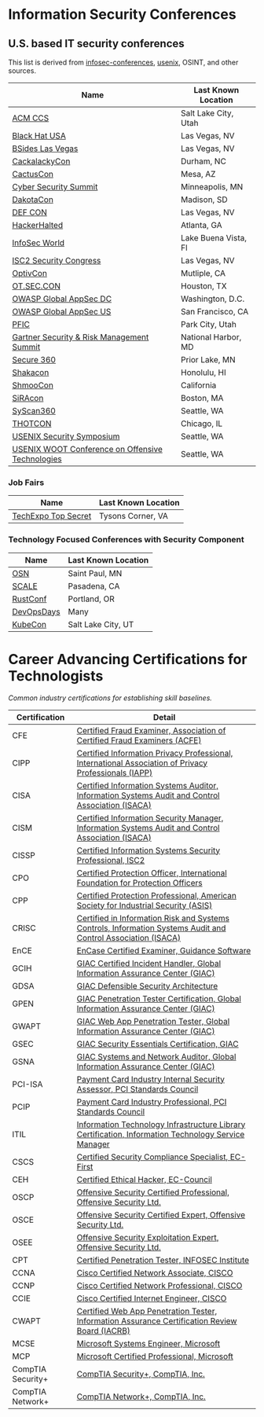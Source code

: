 # Information Security Conferences
## U.S. based IT security conferences

This list is derived from [infosec-conferences](https://infosec-conferences.com/country/united-states/), [usenix](https://www.usenix.org/conferences), OSINT, and other sources.

| **Name**                                                                                                           | **Last Known Location**   | 
|--------------------------------------------------------------------------------------------------------------------|---------------------------| 
| [ACM CCS](https://www.sigsac.org/ccs.html)                                                                         | Salt Lake City, Utah      | 
| [Black Hat USA](https://www.blackhat.com/upcoming.html#usa)                                                        | Las Vegas, NV             |
| [BSides Las Vegas](https://www.bsideslv.org/)                                                                      | Las Vegas, NV             |
| [CackalackyCon](https://cackalackycon.org/)                                                                        | Durham, NC                |
| [CactusCon](https://www.cactuscon.com/)                                                                            | Mesa, AZ                  |
| [Cyber Security Summit](https://cybersecuritysummit.org/)                                                          | Minneapolis, MN           |
| [DakotaCon](https://dakotacon.org)                                                                                 | Madison, SD               |
| [DEF CON](https://www.defcon.org/)                                                                                 | Las Vegas, NV             |
| [HackerHalted](https://www.hackerhalted.com/)                                                                      | Atlanta, GA               |
| [InfoSec World](https://www.infosecworldusa.com/)                                                                  | Lake Buena Vista, Fl      |
| [ISC2 Security Congress](https://cvent.me/2kmK92)                                                                  | Las Vegas, NV             |
| [OptivCon](https://www.optiv.com/our-story/events/)                                                                | Mutliple, CA              |
| [OT.SEC.CON](https://www.otseccon.com/)                                                                            | Houston, TX               |
| [OWASP Global AppSec DC](https://dc.globalappsec.org/)                                                             | Washington, D.C.          |
| [OWASP Global AppSec US](https://sf.globalappsec.org/)                                                             | San Francisco, CA         |
| [PFIC](https://pfic-conference.com/)                                                                               | Park City, Utah           |
| [Gartner Security & Risk Management Summit](https://www.gartner.com/en/conferences/na/security-risk-management-us) | National Harbor, MD       |
| [Secure 360](https://umsafoundation.org/education/secure360/)                                                      | Prior Lake, MN            |
| [Shakacon](https://www.shakacon.org/)                                                                              | Honolulu, HI              |
| [ShmooCon](http://shmoocon.org/)                                                                                   | California                |
| [SiRAcon](https://societyinforisk.org/)                                                                            | Boston, MA                |
| [SyScan360](https://www.syscan360.org/)                                                                            | Seattle, WA               |
| [THOTCON](https://www.thotcon.org/)                                                                                | Chicago, IL               |
| [USENIX Security Symposium](https://www.usenix.org/conferences/byname/108)                                         | Seattle, WA               |
| [USENIX WOOT Conference on Offensive Technologies](https://www.usenix.org/conferences/byname/202)                  | Seattle, WA               |

### Job Fairs
| **Name**                                                                                                           | **Last Known Location**   |
| -------------------------------------------------------------------------------------------------------------------|---------------------------|
| [TechExpo Top Secret](https://techexpousa.com/event/te-111319/?ref=infosec-conferences.com)                        | Tysons Corner, VA         |

### Technology Focused Conferences with Security Component
| **Name**                                                                                                           | **Last Known Location**   |
| -------------------------------------------------------------------------------------------------------------------|---------------------------|
| [OSN](https://www.opensourcenorth.com)                                                                             | Saint Paul, MN            |
| [SCALE](https://socallinuxexpo.org/)                                                                               | Pasadena, CA              |
| [RustConf](http://rustconf.com/)                                                                                   | Portland, OR              |
| [DevOpsDays](https://devopsdays.org/)                                                                              | Many                      |
| [KubeCon](https://events.linuxfoundation.org/kubecon-cloudnativecon-north-america/)                                | Salt Lake City, UT        |

# Career Advancing Certifications for Technologists
*Common industry certifications for establishing skill baselines.*

| Certification     | Detail                                                                                                                                       | 
|-------------------|----------------------------------------------------------------------------------------------------------------------------------------------| 
| CFE               | [Certified Fraud Examiner, Association of Certified Fraud Examiners (ACFE)](http://www.acfe.com/)                                            | 
| CIPP              | [Certified Information Privacy Professional, International Association of Privacy Professionals (IAPP)](https://www.privacyassociation.org/) | 
| CISA              | [Certified Information Systems Auditor, Information Systems Audit and Control Association (ISACA)](http://www.isaca.org/)                    | 
| CISM              | [Certified Information Security Manager, Information Systems Audit and Control Association (ISACA)](http://www.isaca.org/)                   | 
| CISSP             | [Certified Information Systems Security Professional, ISC2](http://www.isc2.org/)                                                            | 
| CPO               | [Certified Protection Officer, International Foundation for Protection Officers](http://www.ifpo.org/)                                       | 
| CPP               | [Certified Protection Professional, American Society for Industrial Security (ASIS)](http://www.asisonline.org/)                             | 
| CRISC             | [Certified in Information Risk and Systems Controls, Information Systems Audit and Control Association (ISACA)](http://www.isaca.org/)       | 
| EnCE              | [EnCase Certified Examiner, Guidance Software](http://www.guidancesoftware.com/)                                                             | 
| GCIH              | [GIAC Certified Incident Handler, Global Information Assurance Center (GIAC)](http://www.giac.org/)                                          | 
| GDSA              | [GIAC Defensible Security Architecture](https://www.giac.org/)                                                                               | 
| GPEN              | [GIAC Penetration Tester Certification, Global Information Assurance Center (GIAC)](http://www.giac.org/)                                    | 
| GWAPT             | [GIAC Web App Penetration Tester, Global Information Assurance Center (GIAC)](http://www.giac.org/)                                          | 
| GSEC              | [GIAC Security Essentials Certification, GIAC](http://www.giac.org/)                                                                         | 
| GSNA              | [GIAC Systems and Network Auditor, Global Information Assurance Center (GIAC)](http://www.giac.org/)                                         | 
| PCI-ISA           | [Payment Card Industry Internal Security Assessor, PCI Standards Council](https://www.pcisecuritystandards.org/)                             | 
| PCIP              | [Payment Card Industry Professional, PCI Standards Council](https://www.pcisecuritystandards.org/)                                           | 
| ITIL              | [Information Technology Infrastructure Library Certification, Information Technology Service Manager](http://www.itil-officialsite.com/)     | 
| CSCS              | [Certified Security Compliance Specialist, EC-First](http://www.ecfirst.com/)                                                                | 
| CEH               | [Certified Ethical Hacker, EC-Council](http://www.eccouncil.org/)                                                                            | 
| OSCP              | [Offensive Security Certified Professional, Offensive Security Ltd.](http://www.offensive-security.com/)                                     | 
| OSCE              | [Offensive Security Certified Expert, Offensive Security Ltd.](http://www.offensive-security.com/)                                           | 
| OSEE              | [Offensive Security Exploitation Expert, Offensive Security Ltd.](http://www.offensive-security.com/)                                        | 
| CPT               | [Certified Penetration Tester, INFOSEC Institute](http://www.infosecinstitute.com/)                                                          | 
| CCNA              | [Cisco Certified Network Associate, CISCO](http://www.cisco.com/)                                                                            | 
| CCNP              | [Cisco Certified Network Professional, CISCO](http://www.cisco.com/)                                                                         | 
| CCIE              | [Cisco Certified Internet Engineer, CISCO](http://www.cisco.com/)                                                                            | 
| CWAPT             | [Certified Web App Penetration Tester, Information Assurance Certification Review Board (IACRB)](http://iacertification.org/)                | 
| MCSE              | [Microsoft Systems Engineer, Microsoft](http://www.microsoft.com/learning/en-us/certification-overview.aspx)                                 | 
| MCP               | [Microsoft Certified Professional, Microsoft](http://www.microsoft.com/learning/en-us/certification-overview.aspx)                           | 
| CompTIA Security+ | [CompTIA Security+, CompTIA, Inc.](http://certification.comptia.org/getCertified/certifications/security.aspx)                               | 
| CompTIA Network+  | [CompTIA Network+, CompTIA, Inc.](http://certification.comptia.org/getCertified/certifications/network.aspx)                                 | 
